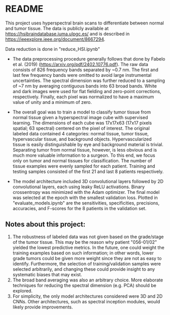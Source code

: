 # README
This project uses hyperspectral brain scans to differentiate between normal and tumor tissue. The data is publicly available at https://hsibraindatabase.iuma.ulpgc.es/ and is described in https://ieeexplore.ieee.org/document/8667294. 

Data reduction is done in "reduce_HSI.ipynb"
- The data preprocessing procedure generally follows that done by Fabelo et al. (2019) (https://arxiv.org/pdf/2402.10776.pdf). The raw data consists of 826 frequency bands separated by ~0.7 nm. The first and last few frequency bands were omitted to avoid large instrumental uncertainties. The spectral dimension was further reduced to a sampling of ~7 nm by averaging contiguous bands into 63 broad bands. White and dark images were used for flat fielding and zero-point corrections, respectively. Finally, each pixel was normalized to have a maximum value of unity and a minimum of zero.

- The overall goal was to train a model to classify tumor tissue from normal tissue given a hyperspectral image cube with supervised learning. The dimensions of each cube was 17x17x63 (17x17 pixels spatial; 63 spectral) centered on the pixel of interest. The original labeled data contained 4 categories: normal tissue, tumor tissue, hypervascular tissue, and background objects. Hypervascularized tissue is easily distinguishable by eye and background material is trivial. Separating tumor from normal tissue, however, is less obvious and is much more valuable information to a surgeon. To this end, we focus only on tumor and normal tissues for classification. The number of tissue examples were evenly sampled for each patient. Training and testing samples consisted of the first 21 and last 8 patients respectively.

- The model architecture included 3D convolutional layers followed by 2D convolutional layers, each using leaky ReLU activations. Binary crossentropy was minimized with the Adam optimizer. The final model was selected at the epoch with the smallest validation loss. Plotted in "evaluate_models.ipynb" are the sensitivities, specificities, precisions, accuracies, and F-scores for the 8 patients in the validation set.

## Notes about this project:
1. The robustness of labeled data was not given based on the grade/stage of the tumor tissue. This may be the reason why patient "056-01/02" yielded the lowest predictive metrics. In the future, one could weight the training examples based on such information; in other words, lower grade tumors could be given more weight since they are not as easy to identify. Furthermore, the selection of training/validation samples were selected arbitrarily, and changing these could provide insight to any systematic biases that may exist.
2. The broad band averaging was also an arbitrary choice. More elaborate techniques for reducing the spectral dimension (e.g. PCA) should be explored.
3. For simplicity, the only model architectures considered were 3D and 2D CNNs. Other architectures, such as spectral inception modules, would likely provide improvements.

